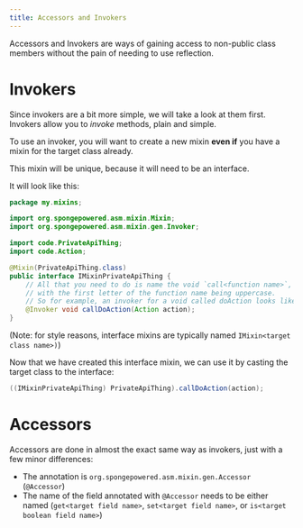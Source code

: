 ```yaml
---
title: Accessors and Invokers
---
```


Accessors and Invokers are ways of gaining access to non-public class members without the pain of needing to use reflection.

# Invokers

Since invokers are a bit more simple, we will take a look at them first. Invokers allow you to *invoke* methods, plain and simple.

To use an invoker, you will want to create a new mixin **even if** you have a mixin for the target class already.

This mixin will be unique, because it will need to be an interface.

It will look like this:

```java
package my.mixins;

import org.spongepowered.asm.mixin.Mixin;
import org.spongepowered.asm.mixin.gen.Invoker;

import code.PrivateApiThing;
import code.Action;

@Mixin(PrivateApiThing.class)
public interface IMixinPrivateApiThing {
    // All that you need to do is name the void `call<function name>`,
    // with the first letter of the function name being uppercase.
    // So for example, an invoker for a void called doAction looks like this:
    @Invoker void callDoAction(Action action);
}
```

(Note: for style reasons, interface mixins are typically named `IMixin<target class name>)`)

Now that we have created this interface mixin, we can use it by casting the target class to the interface:

```java
((IMixinPrivateApiThing) PrivateApiThing).callDoAction(action);
```

# Accessors

Accessors are done in almost the exact same way as invokers, just with a few minor differences:

* The annotation is `org.spongepowered.asm.mixin.gen.Accessor` (`@Accessor`)
* The name of the field annotated with `@Accessor` needs to be either named (`get<target field name>`, `set<target field name>`, or `is<target boolean field name>`)

